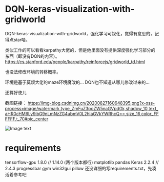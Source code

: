 # DQN-keras-visualization-with-gridworld

DQN-keras-visualization-with-gridworld，强化学习可视化，觉得有意思的，记得点star哈。

类似工作的可以看看karpathy大佬的，但是他里面没有提供深度强化学习部分的东西（即没有DQN的内容）。
https://cs.stanford.edu/people/karpathy/reinforcejs/gridworld_td.html

也没法修改环境的转移概率。

环境是基于莫烦大佬的maze环境魔改的...
DQN也不知道从哪儿修改过来的...

还算好使儿

截图链接：
https://img-blog.csdnimg.cn/20200827160648395.png?x-oss-process=image/watermark,type_ZmFuZ3poZW5naGVpdGk,shadow_10,text_aHR0cHM6Ly9ibG9nLmNzZG4ubmV0L2hlaGVkYWRhcQ==,size_16,color_FFFFFF,t_70#pic_center

![Image text](https://img-blog.csdnimg.cn/20200827160648395.png?x-oss-process=image/watermark,type_ZmFuZ3poZW5naGVpdGk,shadow_10,text_aHR0cHM6Ly9ibG9nLmNzZG4ubmV0L2hlaGVkYWRhcQ==,size_16,color_FFFFFF,t_70#pic_center)




# requirements


tensorflow-gpu            1.8.0 // 1.14.0 (两个版本都行)
matplotlib
pandas
Keras                     2.2.4 // 2.4.3
progressbar
gym
win32gui
pillow
还没详细的写requirements.txt，先凑活着参考吧
